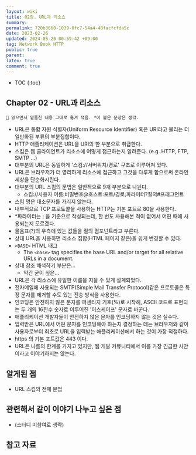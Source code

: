 ```yaml
---
layout: wiki
title: 02장. URL과 리소스
summary: 
permalink: 720b3660-1039-0fc7-54a4-48facfcfda5c
date: 2023-02-26
updated: 2024-05-20 00:59:42 +09:00
tag: Network Book HTTP 
public: true
parent: 
latex: true
comment: true
---
```


* TOC
{:toc}

## Chapter 02 - URL과 리소스

```
📌 읽으면서 밑줄친 내용 그대로 옮겨 적음. *이 붙은 문장은 생각.
```

- URL은 통합 자원 식별자(Uniform Resource Identifier) 혹은 URI라고 불리는 더 일반화된 부류의 부분집합이다.
- HTTP 애플리케이션은 URL을 URI의 한 부분으로 취급한다.
- 스킴은 웹 클라이언트가 리소스에 어떻게 접근하는지 알려준다. (e.g. HTTP, FTP, SMTP ...)
- 대부분의 URL은 동일하게 '스킴://서버위치/경로' 구조로 이루어져 있다.
- URL은 브라우저가 더 영리하게 리소스에 접근하고 그것을 다루게 함으로써 온라인 세상을 단순화시킨다.
- 대부분의 URL 스킴의 문법은 일반적으로 9개 부분으로 나뉜다.
	- 스킴://사용자 이름:비밀번호@호스트:포트/경로;파라미터?질의#프래그먼트
- 스킴 명은 대소문자를 가리지 않는다.
- 내부적으로 TCP 프로토콜을 사용하는 HTTP는 기본 포트로 80을 사용한다.
- *파라미터는 ; 을 기준으로 작성되는데, 한 번도 사용해본 적이 없어서 어떤 때에 사용되는지 모르겠다.
- 물음표(?)의 우측에 있는 값들을 질의 컴포넌트라고 부른다.
- 상대 URL을 사용하면 리소스 집합(HTML 페이지 같은)을 쉽게 변경할 수 있다.
- `<BASE>` HTML 태그
	- The `<base>` tag specifies the base URL and/or target for all relative URLs in a document.
- 상대 참조 해석하기 부분은...
	- 약간 굳이 싶은...
- URL은 각 리소스에 유일한 이름을 지을 수 있게 설계되었다.
- 전자메일에 사용되는 SMTP(Simple Mail Transfer Protocol)같은 프로토콜은 특정 문자를 제거할 수도 있는 전송 방식을 사용한다.
- 인코딩은 안전하지 않은 문자를 퍼센티지 기호(%)로 시작해, ASCII 코드로 표현되는 두 개의 16진수 숫자로 이루어진 '이스케이프' 문자로 바꾼다.
- 애플리케이션 개발자들이 안전하지 않은 문자를 인코딩하지 않는 것은 실수다.
- 입력받은 URL에서 어떤 문자를 인코딩해야 하는지 결정하는 데는 브라우저와 같이 사용자로부터 최초로 URL을 입력받는 애플리케이션에서 하는 것이 가장 적절하다.
- https 의 기본 포트값은 443 이다.
- URL은 나름의 한계를 가지고 있지만, 웹 개발 커뮤니티에서 이를 가장 긴급한 사안이라고 이야기하지는 않는다.

## 알게된 점

- URL 스킴의 전체 문법

## 관련해서 같이 이야기 나누고 싶은 점

- (스터디 미참여로 생략)

## 참고 자료

